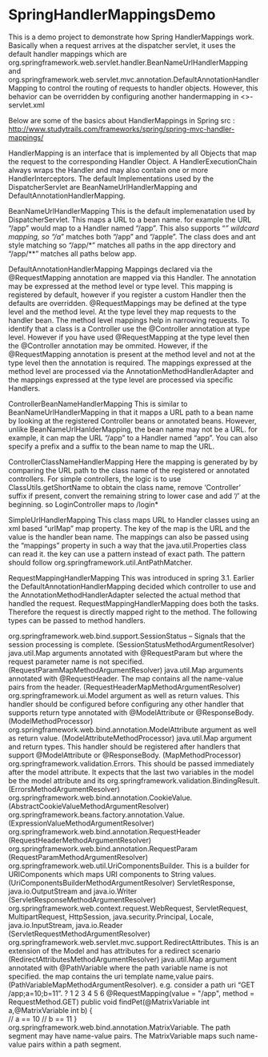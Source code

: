# SpringHandlerMappingsDemo
This is a demo project to demonstrate how Spring HandlerMappings work. Basically when a request arrives at the dispatcher servlet,
it uses the default handler mappings which are org.springframework.web.servlet.handler.BeanNameUrlHandlerMapping and org.springframework.web.servlet.mvc.annotation.DefaultAnnotationHandlerMapping
to control the routing of requests to handler objects. However, this behavior can be overridden by configuring another handermapping in <>-servlet.xml

Below are some of the basics about HandlerMappings in Spring
src : http://www.studytrails.com/frameworks/spring/spring-mvc-handler-mappings/


HandlerMapping is an interface that is implemented by all Objects that map the request to the corresponding Handler Object. A HandlerExecutionChain always wraps the Handler and may also contain one or more HandlerInterceptors. The default Implementations used by the DispatcherServlet are BeanNameUrlHandlerMapping and DefaultAnnotationHandlerMapping.

BeanNameUrlHandlerMapping
This is the default implemenatation used by DispatcherServlet. This maps a URL to a bean name. for example the URL “/app” would map to a Handler named “/app”. This also supports “*” wildcard mapping, so “/a*” matches both “/app” and “/apple”. The class does and ant style matching so “/app/*” matches all paths in the app directory and “/app/**” matches all paths below app.

DefaultAnnotationHandlerMapping
Mappings declared via the @RequestMapping annotation are mapped via this Handler. The annotation may be expressed at the method level or type level. This mapping is registered by default, however if you register a custom Handler then the defaults are overridden. @RequestMappings may be defined at the type level and the method level. At the type level they map requests to the handler bean. The method level mappings help in narrowing requests. To identify that a class is a Controller use the @Controller annotation at type level. However if you have used @RequestMapping at the type level then the @Controller annotation may be ommited. However, if the @RequestMapping annotation is present at the method level and not at the type level then the annotation is required. The mappings expressed at the method level are processed via the AnnotationMethodHandlerAdapter and the mappings expressed at the type level are processed via specific Handlers.

ControllerBeanNameHandlerMapping
This is similar to BeanNameUrlHandlerMapping in that it mapps a URL path to a bean name by looking at the registered Controller beans or annotated beans. However, unlike BeanNameUrlHanlderMapping, the bean name may not be a URL. for example, it can map the URL “/app” to a Handler named “app”. You can also specify a prefix and a suffix to the bean name to map the URL.

ControllerClassNameHandlerMapping
Here the mapping is generated by by comparing the URL path to the class name of the registered or annotated controllers. For simple controllers, the logic is to use ClassUtils.getShortName to obtain the class name, remove ‘Controller’ suffix if present, convert the remaining string to lower case and add ‘/’ at the beginning. so LoginController maps to /login*

SimpleUrlHandlerMapping
This class maps URL to Handler classes using an xml based “urlMap” map property. The key of the map is the URL and the value is the handler bean name. The mappings can also be passed using the “mappings” property in such a way that the java.util.Properties class can read it. the key can use a pattern instead of exact path. The pattern should follow org.springframework.util.AntPathMatcher.

RequestMappingHandlerMapping
This was introduced in spring 3.1. Earlier the DefaultAnnotationHandlerMapping decided which controller to use and the AnnotationMethodHandlerAdapter selected the actual method that handled the request. RequestMappingHandlerMapping does both the tasks. Therefore the request is directly mapped right to the method. The following types can be passed to method handlers.

org.springframework.web.bind.support.SessionStatus – Signals that the session processing is complete. (SessionStatusMethodArgumentResolver)
java.util.Map arguments annotated with @RequestParam but where the request parameter name is not specified. (RequestParamMapMethodArgumentResolver)
java.util.Map arguments annotated with @RequestHeader. The map contains all the name-value pairs from the header. (RequestHeaderMapMethodArgumentResolver)
org.springframework.ui.Model argument as well as return values. This handler should be configured before configuring any other handler that supports return type annotated with @ModelAttribute or @ResponseBody. (ModelMethodProcessor)
org.springframework.web.bind.annotation.ModelAttribute argument as well as return value. (ModelAttributeMethodProcessor)
java.util.Map argument and return types. This handler should be registered after handlers that support @ModelAttribute or @ResponseBody. (MapMethodProcessor)
org.springframework.validation.Errors. This should be passed immediately after the model attribute. It expects that the last two variables in the model be the model attribute and its org.springframework.validation.BindingResult.(ErrorsMethodArgumentResolver)
org.springframework.web.bind.annotation.CookieValue. (AbstractCookieValueMethodArgumentResolver)
org.springframework.beans.factory.annotation.Value. (ExpressionValueMethodArgumentResolver)
org.springframework.web.bind.annotation.RequestHeader (RequestHeaderMethodArgumentResolver)
org.springframework.web.bind.annotation.RequestParam (RequestParamMethodArgumentResolver)
org.springframework.web.util.UriComponentsBuilder. This is a builder for URIComponents which maps URI components to String values. (UriComponentsBuilderMethodArgumentResolver)
ServletResponse, java.io.OutputStream and java.io.Writer (ServletResponseMethodArgumentResolver)
org.springframework.web.context.request.WebRequest, ServletRequest, MultipartRequest, HttpSession, java.security.Principal, Locale, java.io.InputStream, java.io.Reader (ServletRequestMethodArgumentResolver)
org.springframework.web.servlet.mvc.support.RedirectAttributes. This is an extension of the Model and has attributes for a redirect scenario (RedirectAttributesMethodArgumentResolver)
java.util.Map argument annotated with @PathVariable where the path variable name is not specified. the map contains the uri template name,value pairs. (PathVariableMapMethodArgumentResolver). e.g. consider a path uri “GET /app;a=10;b=11”.
?
1
2
3
4
5
6
@RequestMapping(value = "/app", method = RequestMethod.GET)
    public void findPet(@MatrixVariable int a,@MatrixVariable int b) {   
    // a == 10
    // b == 11
}  
org.springframework.web.bind.annotation.MatrixVariable. The path segment may have name-value pairs. The MatrixVariable maps such name-value pairs within a path segment.
